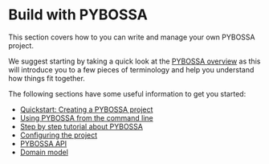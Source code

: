 Build with PYBOSSA
==================

This section covers how to you can write and manage your own PYBOSSA
project.

We suggest starting by taking a quick look at the [PYBOSSA overview](overview.md) as this will
introduce you to a few pieces of terminology and help you understand how things fit together.

The following sections have some useful information to get you started:

 - [Quickstart: Creating a PYBOSSA project](guide.md)
 - [Using PYBOSSA from the command line](pbs.md)
 - [Step by step tutorial about PYBOSSA](tutorial.md)
 - [Configuring the project](project_settings.md)
 - [PYBOSSA API](api.md)
 - [Domain model](model.md)

